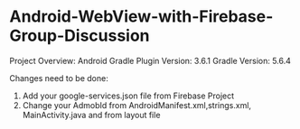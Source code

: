 # Android-WebView-with-Firebase-Group-Discussion

Project Overview:
  Android Gradle Plugin Version: 3.6.1
  Gradle Version: 5.6.4

Changes need to be done:
1) Add your google-services.json file from Firebase Project
2) Change your AdmobId from AndroidManifest.xml,strings.xml, MainActivity.java and from layout file
